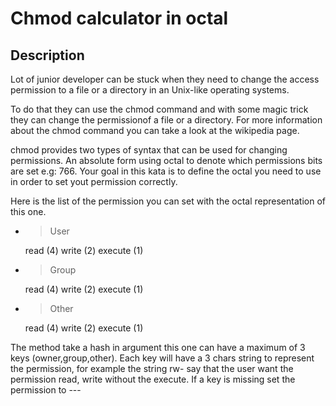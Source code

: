 # Chmod calculator in octal

## Description

Lot of junior developer can be stuck when they need to change the access permission to a file or a directory in an Unix-like operating systems.

To do that they can use the chmod command and with some magic trick they can change the permissionof a file or a directory. For more information about the chmod command you can take a look at the wikipedia page.

chmod provides two types of syntax that can be used for changing permissions. An absolute form using octal to denote which permissions bits are set e.g: 766. Your goal in this kata is to define the octal you need to use in order to set yout permission correctly.

Here is the list of the permission you can set with the octal representation of this one.

* > User

  read (4)
  write (2)
  execute (1)

* > Group

  read (4)
  write (2)
  execute (1)

* > Other

  read (4)
  write (2)
  execute (1)

The method take a hash in argument this one can have a maximum of 3 keys (owner,group,other). Each key will have a 3 chars string to represent the permission, for example the string rw- say that the user want the permission read, write without the execute. If a key is missing set the permission to ---
